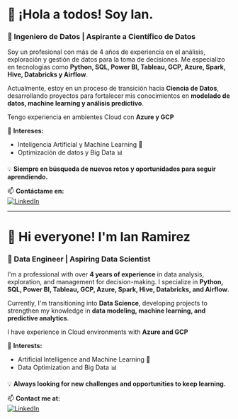 # 👋 ¡Hola a todos! Soy Ian.  
### 🚀 Ingeniero de Datos | Aspirante a Científico de Datos  

Soy un profesional con más de 4 años de experiencia en el análisis, exploración y gestión de datos para la toma de decisiones. Me especializo en tecnologías como **Python, SQL, Power BI, Tableau, GCP, Azure, Spark, Hive, Databricks y Airflow**.  

Actualmente, estoy en un proceso de transición hacia **Ciencia de Datos**, desarrollando proyectos para fortalecer mis conocimientos en **modelado de datos, machine learning y análisis predictivo**.  

Tengo experiencia en ambientes Cloud con **Azure y GCP**

📌 **Intereses:**  
- Inteligencia Artificial y Machine Learning 🤖  
- Optimización de datos y Big Data 📊 

💡 **Siempre en búsqueda de nuevos retos y oportunidades para seguir aprendiendo.**  

📫 **Contáctame en:**  
[![LinkedIn](https://img.shields.io/badge/LinkedIn-Ian-blue?style=flat&logo=linkedin)](https://www.linkedin.com/in/ianrarev/)  

---  

# 👋 Hi everyone! I'm Ian Ramirez
### 🚀 Data Engineer | Aspiring Data Scientist  

I'm a professional with over **4 years of experience** in data analysis, exploration, and management for decision-making. I specialize in **Python, SQL, Power BI, Tableau, GCP, Azure, Spark, Hive, Databricks, and Airflow**.  

Currently, I'm transitioning into **Data Science**, developing projects to strengthen my knowledge in **data modeling, machine learning, and predictive analytics**. 

I have experience in Cloud environments with **Azure and GCP**

📌 **Interests:**  
- Artificial Intelligence and Machine Learning 🤖  
- Data Optimization and Big Data 📊  

💡 **Always looking for new challenges and opportunities to keep learning.**  

📫 **Contact me at:**  
[![LinkedIn](https://img.shields.io/badge/LinkedIn-Ian-blue?style=flat&logo=linkedin)](https://www.linkedin.com/in/ianrarev/)  
